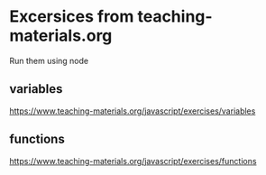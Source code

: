 # Excersices from teaching-materials.org

Run them using node

## variables

https://www.teaching-materials.org/javascript/exercises/variables

## functions

https://www.teaching-materials.org/javascript/exercises/functions
